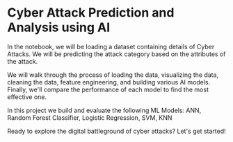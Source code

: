 # Cyber Attack Prediction and Analysis using AI


In the notebook, we will be loading a dataset containing details of Cyber Attacks. We will be predicting the attack category based on the attributes of the attack.

We will walk through the process of loading the data, visualizing the data, cleaning the data, feature engineering, and building various AI models. Finally, we'll compare the performance of each model to find the most effective one.

In this project we build and evaluate the following ML Models: ANN, Random Forest Classifier, Logistic Regression, SVM, KNN

Ready to explore the digital battleground of cyber attacks? Let's get started! 
